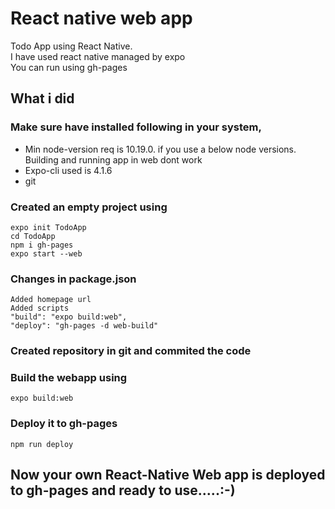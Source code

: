 # React native web app
Todo App using React Native. <br>
I have used react native managed by expo <br>
You can run using gh-pages <br>

## What i did

### Make sure have installed following in your system,
* Min node-version req is 10.19.0. if you use a below node versions. Building and running app in web dont work
* Expo-cli used is 4.1.6
* git

### Created an empty project using
    expo init TodoApp
    cd TodoApp
    npm i gh-pages
    expo start --web

### Changes in package.json
    Added homepage url
    Added scripts
    "build": "expo build:web",
    "deploy": "gh-pages -d web-build"

### Created repository in git and commited the code
    
### Build the webapp using
    expo build:web

### Deploy it to gh-pages
    npm run deploy

## Now your own React-Native Web app is deployed to gh-pages and ready to use.....:-)

